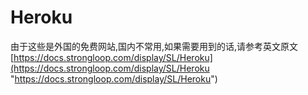 # Heroku
由于这些是外国的免费网站,国内不常用,如果需要用到的话,请参考英文原文[https://docs.strongloop.com/display/SL/Heroku](https://docs.strongloop.com/display/SL/Heroku "https://docs.strongloop.com/display/SL/Heroku")